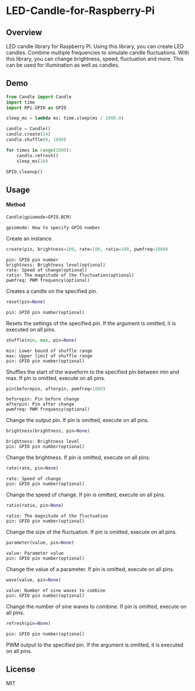 LED-Candle-for-Raspberry-Pi
====

## Overview

LED candle library for Raspberry Pi. Using this library, you can create LED candles. Combine multiple frequencies to simulate candle fluctuations.
With this library, you can change brightness, speed, fluctuation and more. This can be used for illumination as well as candles.

## Demo

````python:example.py
from Candle import Candle
import time
import RPi.GPIO as GPIO

sleep_ms = lambda ms: time.sleep(ms / 1000.0)

candle = Candle()
candle.create(24)
candle.shuffle(0, 1000)

for times in range(2000):
    candle.refresh()
    sleep_ms(10)

GPIO.cleanup()
````

## Usage

#### Method

````python:example.py
Candle(gpiomode=GPIO.BCM)
````

    gpiomode: How to specify GPIO number

Create an instance.

````python:example.py
create(pin, brightness=100, rate=100, ratio=100, pwmfreq=1000)
````

    pin: GPIO pin number
    brightness: Brightness level(optional)
    rate: Speed ​​of change(optional)
    ratio: The magnitude of the fluctuation(optional)
    pwmfreq: PWM frequency(optional)

Creates a candle on the specified pin.

````python:example.py
reset(pin=None)
````

    pin: GPIO pin number(optional)

Resets the settings of the specified pin.
If the argument is omitted, it is executed on all pins.

````python:example.py
shuffle(min, max, pin=None)
````

    min: Lower bound of shuffle range
    max: Upper limit of shuffle range
    pin: GPIO pin number(optional)

Shuffles the start of the waveform to the specified pin between min and max.
If pin is omitted, execute on all pins.

````python:example.py
pin(beforepin, afterpin, pwmfreq=1000)
````

    beforepin: Pin before change
    afterpin: Pin after change
    pwmfreq: PWM frequency(optional)

Change the output pin.
If pin is omitted, execute on all pins.

````python:example.py
brightness(brightness, pin=None)
````

    brightness: Brightness level
    pin: GPIO pin number(optional)

Change the brightness.
If pin is omitted, execute on all pins.

````python:example.py
rate(rate, pin=None)
````

    rate: Speed ​​of change
    pin: GPIO pin number(optional)

Change the speed of change.
If pin is omitted, execute on all pins.

````python:example.py
ratio(ratio, pin=None)
````

    ratio: The magnitude of the fluctuation
    pin: GPIO pin number(optional)

Change the size of the fluctuation.
If pin is omitted, execute on all pins.

````python:example.py
parameter(value, pin=None)
````

    value: Parameter value
    pin: GPIO pin number(optional)

Change the value of a parameter.
If pin is omitted, execute on all pins.

````python:example.py
wave(value, pin=None)
````

    value: Number of sine waves to combine
    pin: GPIO pin number(optional)

Change the number of sine waves to combine.
If pin is omitted, execute on all pins.

````python:example.py
refresh(pin=None)
````

    pin: GPIO pin number(optional)

PWM output to the specified pin.
If the argument is omitted, it is executed on all pins.

## License

MIT
